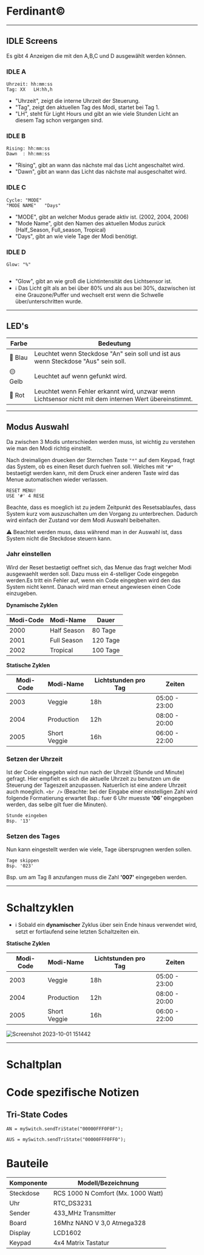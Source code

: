 # Ferdinant©️

---

## **IDLE Screens**

Es gibt 4 Anzeigen die mit den A,B,C und D ausgewählt werden können.

### **IDLE A**

<pre><code>Uhrzeit: hh:mm:ss
Tag: XX   LH:hh,h
</code></pre>

- "Uhrzeit", zeigt die interne Uhrzeit der Steuerung.
- "Tag", zeigt den aktuellen Tag des Modi, startet bei Tag 1.
- "LH", steht für Light Hours und gibt an wie viele Stunden Licht an diesem Tag schon vergangen sind.

### **IDLE B**

<pre><code>Rising: hh:mm:ss
Dawn  : hh:mm:ss
</code></pre>

- "Rising", gibt an wann das nächste mal das Licht angeschaltet wird.
- "Dawn", gibt an wann das Licht das nächste mal ausgeschaltet wird.

### **IDLE C**

<pre><code>Cycle: "MODE"
"MODE NAME"   "Days"
</code></pre>

- "MODE", gibt an welcher Modus gerade aktiv ist. (2002, 2004, 2006)
- "Mode Name", gibt den Namen des aktuellen Modus zurück (Half_Season, Full_season, Tropical)
- "Days", gibt an wie viele Tage der Modi benötigt.

### **IDLE D**

<pre><code>Glow: "%"

</code></pre>

- "Glow", gibt an wie groß die Lichtintensität des Lichtsensor ist.
- ℹ️ Das Licht gilt als an bei über 80% und als aus bei 30%, dazwischen ist eine Grauzone/Puffer und wechselt erst wenn die Schwelle über/unterschritten wurde.

---

## **LED's**

| Farbe   | Bedeutung                                                                                              |
| ------- | ------------------------------------------------------------------------------------------------------ |
| 🔵 Blau | Leuchtet wenn Steckdose "An" sein soll und ist aus wenn Steckdose "Aus" sein soll.                     |
| 🟡 Gelb | Leuchtet auf wenn gefunkt wird.                                                                        |
| 🔴 Rot  | Leuchtet wenn Fehler erkannt wird, unzwar wenn Lichtsensor nicht mit dem internen Wert übereinstimmt. |

---

## **Modus Auswahl**

Da zwischen 3 Modis unterschieden werden muss, ist wichtig zu verstehen wie man den Modi richtig einstellt.

Nach dreimaligen druecken der Sternchen Taste   `"*"`  auf dem Keypad, fragt das System, ob es einen Reset durch fuehren soll. Welches mit `"#"` bestaetigt werden kann, mit dem Druck einer anderen Taste wird das Menue automatischen wieder verlassen.

<pre><code>RESET MENU!
USE '#' 4 RESE
</code></pre>

Beachte, dass es moeglich ist zu jedem Zeitpunkt des Resetsablaufes, dass System kurz vom auszuschalten um den Vorgang zu unterbrechen. Dadurch wird einfach der Zustand vor dem Modi Auswahl beibehalten.

⚠️ Beachtet werden muss, dass während man in der Auswahl ist, dass System nicht die Steckdose steuern kann.

### **Jahr einstellen**

Wird der Reset bestaetigt oeffnet sich, das Menue das fragt welcher Modi ausgewaehlt werden soll. Dazu muss ein 4-stelliger Code eingegebn werden.Es tritt ein Fehler auf, wenn ein Code eingegben wird den das System nicht kennt. Danach wird man erneut angewiesen einen Code einzugeben.

**Dynamische Zyklen**

| Modi-Code | Modi-Name   | Dauer    |
| --------- | ----------- | -------- |
| 2000      | Half Season | 80 Tage  |
| 2001      | Full Season | 120 Tage |
| 2002      | Tropical    | 100 Tage |

**Statische Zyklen**

| Modi-Code | Modi-Name    | Lichtstunden pro Tag | Zeiten        |
| --------- | ------------ | -------------------- | ------------- |
| 2003      | Veggie       | 18h                  | 05:00 - 23:00 |
| 2004      | Production   | 12h                  | 08:00 - 20:00 |
| 2005      | Short Veggie | 16h                  | 06:00 - 22:00 |

### **Setzen der Uhrzeit**

Ist der Code eingegebn wird nun nach der Uhrzeit (Stunde und Minute) gefragt. Hier empfielt es sich die aktuelle Uhrzeit zu benutzen um die Steuerung der Tageszeit anzupassen. Natuerlich ist eine andere Uhrzeit auch moeglich. `<br />`
(Beachte: bei der Eingabe einer einstelligen Zahl wird folgende Formatierung erwartet Bsp.: fuer 6 Uhr muesste **'06'** eingegeben werden, das selbe gilt fuer die Minuten).

<pre><code>Stunde eingeben
Bsp. '13'
</code></pre>

### Setzen des Tages

Nun kann eingestellt werden wie viele, Tage übersprugnen werden sollen.

<pre><code>Tage skippen
Bsp. '023'
</code></pre>

Bsp. um am Tag 8 anzufangen muss die Zahl **'007'** eingegeben werden.

---

# **Schaltzyklen**

- ℹ️ Sobald ein **dynamischer** Zyklus über sein Ende hinaus verwendet wird, setzt er fortlaufend seine letzten Schaltzeiten ein.

**Statische Zyklen**

| Modi-Code | Modi-Name    | Lichtstunden pro Tag | Zeiten        |
| --------- | ------------ | -------------------- | ------------- |
| 2003      | Veggie       | 18h                  | 05:00 - 23:00 |
| 2004      | Production   | 12h                  | 08:00 - 20:00 |
| 2005      | Short Veggie | 16h                  | 06:00 - 22:00 |

![Screenshot 2023-10-01 151442](https://github.com/faBi292/Ferdinant/assets/128408093/40d7a6c4-8387-4b13-ab67-f5a3f7043f9b)

---

# **Schaltplan**

# **Code spezifische Notizen**

## Tri-State Codes

<pre><code>AN = mySwitch.sendTriState("00000FFF0F0F");
</code></pre>

<pre><code>AUS = mySwitch.sendTriState("00000FFF0FF0");
</code></pre>

# Bauteile

| Komponente | Modell/Bezeichnung                 |
| ---------- | ---------------------------------- |
| Steckdose  | RCS 1000 N Comfort (Mx. 1000 Watt) |
| Uhr        | RTC_DS3231                         |
| Sender     | 433_MHz Transmitter                |
| Board      | 16Mhz NANO V 3,0 Atmega328         |
| Display    | LCD1602                            |
| Keypad     | 4x4 Matrix Tastatur                |
